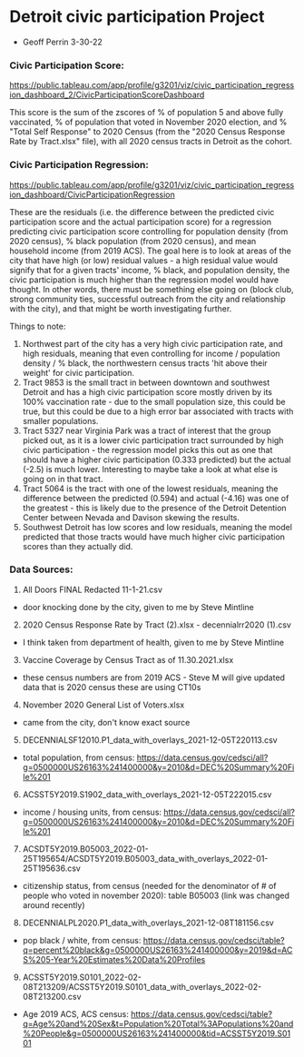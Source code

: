 # Detroit civic participation Project
- Geoff Perrin 3-30-22

### Civic Participation Score:
https://public.tableau.com/app/profile/g3201/viz/civic_participation_regression_dashboard_2/CivicParticipationScoreDashboard

This score is the sum of the zscores of % of population 5 and above fully vaccinated, % of population that voted in November 2020 election, and % "Total Self Response" to 2020 Census (from the "2020 Census Response Rate by Tract.xlsx" file), with all 2020 census tracts in Detroit as the cohort.

### Civic Participation Regression: 
https://public.tableau.com/app/profile/g3201/viz/civic_participation_regression_dashboard/CivicParticipationRegression

These are the residuals (i.e. the difference between the predicted civic participation score and the actual participation score) for a regression predicting civic participation score controlling for population density (from 2020 census), % black population (from 2020 census), and mean household income (from 2019 ACS). The goal here is to look at areas of the city that have high (or low) residual values - a high residual value would signify that for a given tracts' income, % black, and population density, the civic participation is much higher than the regression model would have thought. In other words, there must be something else going on (block club, strong community ties, successful outreach from the city and relationship with the city), and that might be worth investigating further. 
 
Things to note:
1. Northwest part of the city has a very high civic participation rate, and high residuals, meaning that even controlling for income / population density / % black, the northwestern census tracts 'hit above their weight' for civic participation.
2. Tract 9853 is the small tract in between downtown and southwest Detroit and has a high civic participation score mostly driven by its 100% vaccination rate - due to the small population size, this could be true, but this could be due to a high error bar associated with tracts with smaller populations.
3. Tract 5327 near Virginia Park was a tract of interest that the group picked out, as it is a lower civic participation tract surrounded by high civic participation - the regression model picks this out as one that should have a higher civic participation (0.333 predicted) but the actual (-2.5) is much lower. Interesting to maybe take a look at what else is going on in that tract.
4. Tract 5064 is the tract with one of the lowest residuals, meaning the difference between the predicted (0.594) and actual (-4.16) was one of the greatest - this is likely due to the presence of the Detroit Detention Center between Nevada and Davison skewing the results.
5. Southwest Detroit has low scores and low residuals, meaning the model predicted that those tracts would have much higher civic participation scores than they actually did.


### Data Sources:
1. All Doors FINAL Redacted 11-1-21.csv
- door knocking done by the city, given to me by Steve Mintline

2. 2020 Census Response Rate by Tract (2).xlsx - decennialrr2020 (1).csv
- I think taken from department of health, given to me by Steve Mintline

3. Vaccine Coverage by Census Tract as of 11.30.2021.xlsx
- these census numbers are from 2019 ACS - Steve M will give updated data that is 2020 census these are using CT10s

4. November 2020 General List of Voters.xlsx
- came from the city, don't know exact source

5. DECENNIALSF12010.P1_data_with_overlays_2021-12-05T220113.csv
- total population, from census: https://data.census.gov/cedsci/all?g=0500000US26163%241400000&y=2010&d=DEC%20Summary%20File%201

6. ACSST5Y2019.S1902_data_with_overlays_2021-12-05T222015.csv
- income / housing units, from census: https://data.census.gov/cedsci/all?g=0500000US26163%241400000&y=2010&d=DEC%20Summary%20File%201

7. ACSDT5Y2019.B05003_2022-01-25T195654/ACSDT5Y2019.B05003_data_with_overlays_2022-01-25T195636.csv
- citizenship status, from census (needed for the denominator of # of people who voted in november 2020): table B05003 (link was changed around recently)

8. DECENNIALPL2020.P1_data_with_overlays_2021-12-08T181156.csv
- pop black / white, from census: https://data.census.gov/cedsci/table?q=percent%20black&g=0500000US26163%241400000&y=2019&d=ACS%205-Year%20Estimates%20Data%20Profiles

9. ACSST5Y2019.S0101_2022-02-08T213209/ACSST5Y2019.S0101_data_with_overlays_2022-02-08T213200.csv
- Age 2019 ACS, ACS census: https://data.census.gov/cedsci/table?q=Age%20and%20Sex&t=Population%20Total%3APopulations%20and%20People&g=0500000US26163%241400000&tid=ACSST5Y2019.S0101
